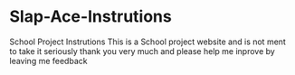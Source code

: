 # Slap-Ace-Instrutions
School Project Instrutions
This is a School project website and is not ment to take it seriously thank you very much and please help me inprove by leaving me feedback
